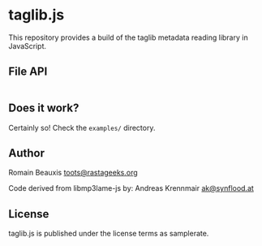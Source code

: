taglib.js
=========

This repository provides a build of the taglib metadata reading library in JavaScript.

File API
--------

```
```

Does it work?
-------------

Certainly so! Check the `examples/` directory.

Author
------

Romain Beauxis <toots@rastageeks.org>

Code derived from libmp3lame-js by:
Andreas Krennmair <ak@synflood.at>

License
-------

taglib.js is published under the license terms as samplerate.
